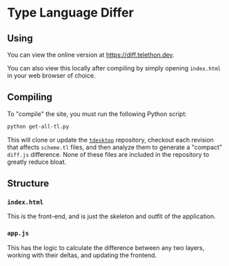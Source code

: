 # Type Language Differ

## Using

You can view the online version at https://diff.telethon.dev.

You can also view this locally after compiling by
simply opening `index.html` in your web browser of choice.

## Compiling

To "compile" the site, you must run the following Python script:

```sh
python get-all-tl.py
```

This will clone or update the [`tdesktop`] repository, checkout each revision
that affects `scheme.tl` files, and then analyze them to generate a "compact"
`diff.js` difference. None of these files are included in the repository to
greatly reduce bloat.

## Structure

### `index.html`

This is the front-end, and is just the skeleton and outfit of the application.

### `app.js`

This has the logic to calculate the difference between any two layers, working
with their deltas, and updating the frontend.

[`tdesktop`]: https://github.com/telegramdesktop/tdesktop

